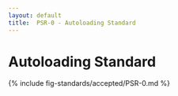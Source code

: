 ```yaml
---
layout: default
title:  PSR-0 - Autoloading Standard
---
```


# Autoloading Standard

{% include fig-standards/accepted/PSR-0.md %}

